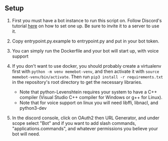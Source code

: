 ## Setup
1. First you must have a bot instance to run this script on. Follow Discord's tutorial [here](https://discord.onl/2019/03/21/how-to-set-up-a-bot-application/) on how to set one up. Be sure to invite it to a server to use it.

2. Copy entrypoint.py.example to entrypoint.py and put in your bot token.

3. You can simply run the Dockerfile and your bot will start up, with voice support

4. If you don't want to use docker, you should probably create a virtualenv first with `python -m venv memebot-venv`, and then activate it with `source memebot-venv/bin/activate`. Then run `pip3 install -r requirements.txt` in the repository's root directory to get the necessary libraries.

    * Note that python-Levenshtein requires your system to have a C++ compiler (Visual Studio C++ compiler for Windows or g++ for Linux).
    * Note that for voice support on linux you will need libffi, libnacl, and python3-dev

5. In the discord console, click on OAuth2 then URL Generator, and under scope select "Bot" and if you want to add slash commands, "applications.commands", and whatever permissions you believe your bot will need.
